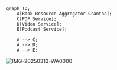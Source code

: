 ```mermaid
graph TD;
    A[Book Resource Aggregator-Grantha];
    C[PDF Service];
    D[Video Service];
    E[Podcast Service];

    A --> C;
    A --> D;
    A --> E;
```
![IMG-20250313-WA0000](https://github.com/user-attachments/assets/cc539eee-1bc7-4e6c-86c1-6e4a94b3f596)
